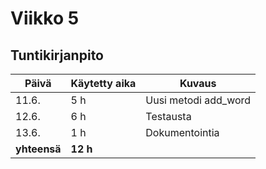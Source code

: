 # Viikko 5

## Tuntikirjanpito 
| **Päivä** | **Käytetty aika** | **Kuvaus** |
| ----------| ----------------- | ---------- |
| 11.6. | 5 h | Uusi metodi add_word |
| 12.6. | 6 h | Testausta |
| 13.6. | 1 h | Dokumentointia |
| **yhteensä** | **12 h** |
